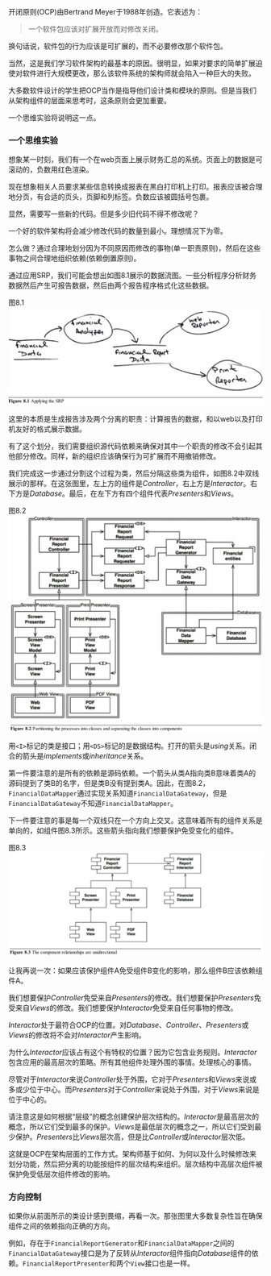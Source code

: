 开闭原则(OCP)由Bertrand Meyer于1988年创造。它表述为：

>一个软件包应该对扩展开放而对修改关闭。

换句话说，软件包的行为应该是可扩展的，而不必要修改那个软件包。

当然，这是我们学习软件架构的最基本的原因。很明显，如果对要求的简单扩展迫使对软件进行大规模更改，那么该软件系统的架构师就会陷入一种巨大的失败。

大多数软件设计的学生把OCP当作是指导他们设计类和模块的原则。但是当我们从架构组件的层面来思考时，这条原则会更加重要。

一个思维实验将说明这一点。

### 一个思维实验
想象某一时刻，我们有一个在web页面上展示财务汇总的系统。页面上的数据是可滚动的，负数用红色渲染。

现在想象相关人员要求某些信息转换成报表在黑白打印机上打印。报表应该被合理地分页，有合适的页头，页脚和列标签。负数应该被圆括号包裹。

显然，需要写一些新的代码。但是多少旧代码不得不修改呢？

一个好的软件架构将会减少修改代码的数量到最小。理想情况下为零。

怎么做？通过合理地划分因为不同原因而修改的事物(单一职责原则)，然后在这些事物之间合理地组织依赖(依赖倒置原则)。

通过应用SRP，我们可能会想出如图8.1展示的数据流图。一些分析程序分析财务数据然后产生可报告数据，然后由两个报告程序格式化这些数据。

图8.1
![](media/15406219730308.jpg)

这里的本质是生成报告涉及两个分离的职责：计算报告的数据，和以web以及打印机友好的格式展示数据。

有了这个划分，我们需要组织源代码依赖来确保对其中一个职责的修改不会引起其他部分修改。同样，新的组织应该确保行为可扩展而不用撤销修改。

我们完成这一步通过分割这个过程为类，然后分隔这些类为组件，如图8.2中双线展示的那样。在这张图里，左上方的组件是*Controller*，右上方是*Interactor*。右下方是*Database*。最后，在左下方有四个组件代表*Presenters*和*Views*。

图8.2
![](media/15406229968816.jpg)

用`<I>`标记的类是接口；用`<DS>`标记的是数据结构。打开的箭头是*using*关系。闭合的箭头是*implements*或*inheritance*关系。

第一件要注意的是所有的依赖是源码依赖。一个箭头从类A指向类B意味着类A的源码提到了类B的名字，但是类B没有提到类A。因此，在图8.2，`FinancialDataMapper`通过实现关系知道`FinancialDataGateway`，但是`FinancialDataGateway`不知道`FinancialDataMapper`。

下一件要注意的事是每一个双线只在一个方向上交叉。这意味着所有的组件关系是单向的，如组件图8.3所示。这些箭头指向我们想要保护免受变化的组件。

图8.3
![](media/15409985939979.jpg)

让我再说一次：如果应该保护组件A免受组件B变化的影响，那么组件B应该依赖组件A。

我们想要保护*Controller*免受来自*Presenters*的修改。我们想要保护*Presenters*免受来自*Views*的修改。我们想要保护*Interactor*免受来自任何事物的修改。

*Interactor*处于最符合OCP的位置。对*Database*、*Controller*、*Presenters*或*Views*的修改将不会对*Interactor*产生影响。

为什么*Interactor*应该占有这个有特权的位置？因为它包含业务规则。*Interactor*包含应用的最高层次的策略。所有其他组件处理外围的事情。处理核心的事情。

尽管对于*Interactor*来说*Controller*处于外围，它对于*Presenters*和*Views*来说或多或少位于中心。而*Presenters*对于*Controller*来说处于外围，对于*Views*来说是位于中心的。

请注意这是如何根据“层级”的概念创建保护层次结构的。*Interactor*是最高层次的概念，所以它们受到最多的保护。*Views*是最低层次的概念之一，所以它们受到最少保护。*Presenters*比*Views*层次高，但是比*Controller*或*Interactor*层次低。

这就是OCP在架构层面的工作方式。架构师基于如何、为何以及什么时候修改来划分功能，然后把分离的功能按组件的层次结构来组织。层次结构中高层次组件被保护免受低层次组件修改的影响。

### 方向控制
如果你从前面所示的类设计感到畏缩，再看一次。那张图里大多数复杂性旨在确保组件之间的依赖指向正确的方向。

例如，存在于`FinancialReportGenerator`和`FinancialDataMapper`之间的`FinancialDataGateway`接口是为了反转从*Interactor*组件指向*Database*组件的依赖。`FinancialReportPresenter`和两个`View`接口也是一样。

